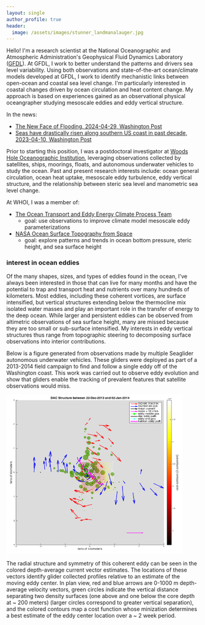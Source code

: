 ```yaml
---
layout: single
author_profile: true
header:
  image: /assets/images/stunner_landmanalauger.jpg
---
```


Hello! I'm a research scientist at the National Oceanographic and Atmospheric Administration's Geophysical Fluid Dynamics Laboratory ([GFDL](https://www.gfdl.noaa.gov/)). At GFDL, I work to better understand the patterns and drivers sea level variability. Using both observations and state-of-the-art ocean/climate models developed at GFDL, I work to identify mechanistic links between open-ocean and coastal sea level change. I'm particularly interested in coastal changes driven by ocean circulation and heat content change. My approach is based on experiences gained as an observational physical oceangrapher studying mesoscale eddies and eddy vertical structure.   

In the news: 
* [The New Face of Flooding, 2024-04-29, Washington Post](https://www.washingtonpost.com/climate-environment/interactive/2024/flooding-sea-level-rise-gulf-coast/?pwapi_token=eyJ0eXAiOiJKV1QiLCJhbGciOiJIUzI1NiJ9.eyJyZWFzb24iOiJnaWZ0IiwibmJmIjoxNzE0MzYzMjAwLCJpc3MiOiJzdWJzY3JpcHRpb25zIiwiZXhwIjoxNzE1NzQ1NTk5LCJpYXQiOjE3MTQzNjMyMDAsImp0aSI6IjU4NjRmNGRjLTJiYTItNDRiZS1iZTE5LTMzYWNiZTY2ZThjZCIsInVybCI6Imh0dHBzOi8vd3d3Lndhc2hpbmd0b25wb3N0LmNvbS9jbGltYXRlLWVudmlyb25tZW50L2ludGVyYWN0aXZlLzIwMjQvZmxvb2Rpbmctc2VhLWxldmVsLXJpc2UtZ3VsZi1jb2FzdC8ifQ.OfWJgBu-6RJGpDUux7a7Wp9azfRWUoy0ewRIJBCnr_Y&itid=gfta)
* [Seas have drastically risen along southern US coast in past decade, 2023-04-10, Washington Post](https://www.washingtonpost.com/climate-environment/2023/04/10/sea-level-rise-southern-us/)


Prior to starting this position, I was a postdoctoral investigator at [Woods Hole Oceanographic Institution](https://www.whoi.edu), leveraging observations collected by satellites, ships, moorings, floats, and autonomous underwater vehicles to study the ocean. Past and present research interests include: ocean general circulation, ocean heat uptake, mesoscale eddy turbulence, eddy vertical structure, and the relationship between steric sea level and manometric sea level change. 

At WHOI, I was a member of: 
* [The Ocean Transport and Eddy Energy Climate Process Team](https://ocean-eddy-cpt.github.io) 
    + goal: use observations to improve climate model mesoscale eddy parameterizations
* [NASA Ocean Surface Topography from Space](https://sealevel.jpl.nasa.gov/documents/1688/?list=projects)  
    + goal: explore patterns and trends in ocean bottom pressure, steric height, and sea surface height 

### interest in ocean eddies 
Of the many shapes, sizes, and types of eddies found in the ocean, I've always been interested in those that can live for many months and have the potential to trap and transport heat and nutrients over many hundreds of kilometers. Most eddies, including these coherent vortices, are surface intensified, but vertical structures extending below the thermocline mix isolated water masses and play an important role in the transfer of energy to the deep ocean. While larger and persistent eddies can be observed from altimetric observations of sea surface height, many are missed because they are too small or sub-surface intensified. My interests in eddy vertical structures thus range from topographic steering to decomposing surface observations into interior contributions.      

Below is a figure generated from observations made by multiple Seaglider autonomous underwater vehicles. These gliders were deployed as part of a 2013-2014 field campaign to find and follow a single eddy off of the Washington coast. This work was carried out to observe eddy evolution and show that gliders enable the tracking of prevalent features that satellite observations would miss. 

<img src="/assets/images/centering_method.png" width="460" height="415"/>

The radial structure and symmetry of this coherent eddy can be seen in the colored depth-average current vector estimates. The locations of these vectors identify glider collected profiles relative to an estimate of the moving eddy center. In plan view, red and blue arrows are 0-1000 m depth-average velocity vectors, green circles indicate the vertical distance separating two density surfaces (one above and one below the core depth at ~ 200 meters) (larger circles correspond to greater vertical separation), and the colored contours map a cost function whose minization determines a best estimate of the eddy center location over a ~ 2 week period. 

